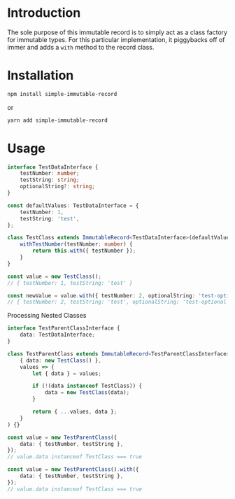 # Introduction

The sole purpose of this immutable record is to simply act as a class factory for immutable types.  For this particular implementation, it piggybacks off of immer and adds a `with` method to the record class.

# Installation

```bash
npm install simple-immutable-record
```

or

```bash
yarn add simple-immutable-record
```

# Usage

```typescript
interface TestDataInterface {
    testNumber: number;
    testString: string;
    optionalString?: string;
}

const defaultValues: TestDataInterface = {
    testNumber: 1,
    testString: 'test',
};

class TestClass extends ImmutableRecord<TestDataInterface>(defaultValues) {
    withTestNumber(testNumber: number) {
        return this.with({ testNumber });
    }
}

const value = new TestClass();
// { testNumber: 1, testString: 'test' }

const newValue = value.with({ testNumber: 2, optionalString: 'test-optional' });
// { testNumber: 2, testString: 'test', optionalString: 'test-optional' }
```

Processing Nested Classes
```typescript
interface TestParentClassInterface {
    data: TestDataInterface;
}

class TestParentClass extends ImmutableRecord<TestParentClassInterface>(
    { data: new TestClass() },
    values => {
        let { data } = values;

        if (!(data instanceof TestClass)) {
            data = new TestClass(data);
        }

        return { ...values, data };
    }
) {}

const value = new TestParentClass({
    data: { testNumber, testString },
});
// value.data instanceof TestClass === true

const value = new TestParentClass().with({
    data: { testNumber, testString },
});
// value.data instanceof TestClass === true
```